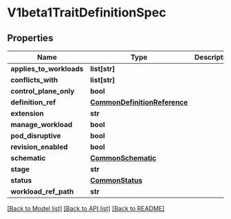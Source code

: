 # V1beta1TraitDefinitionSpec

## Properties
Name | Type | Description | Notes
------------ | ------------- | ------------- | -------------
**applies_to_workloads** | **list[str]** |  | [optional] 
**conflicts_with** | **list[str]** |  | [optional] 
**control_plane_only** | **bool** |  | [optional] 
**definition_ref** | [**CommonDefinitionReference**](CommonDefinitionReference.md) |  | [optional] 
**extension** | **str** |  | [optional] 
**manage_workload** | **bool** |  | [optional] 
**pod_disruptive** | **bool** |  | [optional] 
**revision_enabled** | **bool** |  | [optional] 
**schematic** | [**CommonSchematic**](CommonSchematic.md) |  | [optional] 
**stage** | **str** |  | [optional] 
**status** | [**CommonStatus**](CommonStatus.md) |  | [optional] 
**workload_ref_path** | **str** |  | [optional] 

[[Back to Model list]](../README.md#documentation-for-models) [[Back to API list]](../README.md#documentation-for-api-endpoints) [[Back to README]](../README.md)


